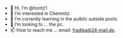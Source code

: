 - 👋 Hi, I’m @hontz1
- 👀 I’m interested in Chemnitz.
- 🌱 I’m currently learning in the pulblic outside pools.
- 💞️ I’m looking to  ... the pc. 
- 📫 How to reach me ... email: fradika@24-mail.de.

<!---
hontz1/hontz1 is a ✨ special ✨ repository because its `README.md` (this file) appears on your GitHub profile.
You can click the Preview link to take a look at your changes.
--->
